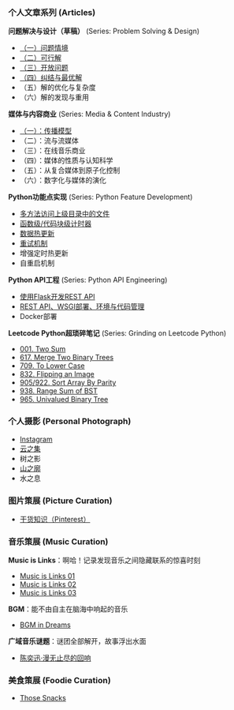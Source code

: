 ### 个人文章系列 (Articles)

**问题解决与设计（草稿）** (Series: Problem Solving & Design) 
- [（一）问题情境](http://www.jianshu.com/p/3fb039565379)
- [（二）可行解](http://www.jianshu.com/p/334f9994a2d7)
- [（三）开放问题](http://www.jianshu.com/p/3731017a17f4)
- [（四）纠结与最优解](http://www.jianshu.com/p/c496311d85bb)
- （五）解的优化与复杂度
- （六）解的发现与重用

**媒体与内容商业** (Series: Media & Content Industry)
- [（一）：传播模型](https://www.jianshu.com/p/ee09129e4621)
- （二）：流与流媒体
- （三）：在线音乐商业
- （四）：媒体的性质与认知科学
- （五）：从复合媒体到原子化控制
- （六）：数字化与媒体的演化

**Python功能点实现** (Series: Python Feature Development)
- [多方法访问上级目录中的文件](https://www.jianshu.com/p/4e3b2ca9cfe5)
- [函数级/代码块级计时器](https://www.jianshu.com/p/c890d5258ac9)
- [数据热更新](https://www.jianshu.com/p/2d31f1c7ef63)
- [重试机制](https://www.jianshu.com/p/d5303f992aea)
- 增强定时热更新
- 自重启机制

**Python API工程** (Series: Python API Engineering)
- [使用Flask开发REST API](https://www.jianshu.com/p/bc8c3d6163d2)
- [REST API、WSGI部署、环境与代码管理](https://www.jianshu.com/p/79a063a16704)
- Docker部署

**Leetcode Python超琐碎笔记** (Series: Grinding on Leetcode Python)
- [001. Two Sum](https://www.jianshu.com/p/c6b330c99d77)
- [617. Merge Two Binary Trees](https://www.jianshu.com/p/095102ca3464)
- [709. To Lower Case](https://www.jianshu.com/p/4de0b7a573d4)
- [832. Flipping an Image](https://www.jianshu.com/p/153a5ee86084)
- [905/922. Sort Array By Parity](https://www.jianshu.com/p/f46fff66c771)
- [938. Range Sum of BST](https://www.jianshu.com/p/76e6b9a62688)
- [965. Univalued Binary Tree](https://www.jianshu.com/p/fcedb4635798)

### 个人摄影 (Personal Photograph)

- [Instagram](https://www.instagram.com/simonc.pix/)
- [云之集](https://www.douban.com/photos/album/1648590392/)
- 树之影
- [山之廓](https://www.douban.com/photos/album/1659322119/)
- 水之息

### 图片策展 (Picture Curation)

- [干货知识（Pinterest）](https://www.pinterest.com/simoncos/knowledge/)

### 音乐策展 (Music Curation)

**Music is Links**：啊哈！记录发现音乐之间隐藏联系的惊喜时刻

- [Music is Links 01](https://www.xiami.com/collect/364522874)
- [Music is Links 02](https://www.xiami.com/collect/367019794)
- [Music is Links 03](https://www.xiami.com/collect/408966095)

**BGM**：能不由自主在脑海中响起的音乐

- [BGM in Dreams](https://www.xiami.com/collect/359097151) 

**广域音乐谜题**：谜团全部解开，故事浮出水面

- [陈奕迅·漫无止尽的回响](https://www.jianshu.com/p/bacb95af08b1)

### 美食策展 (Foodie Curation)

- [Those Snacks](https://www.douban.com/doulist/46212684/)
